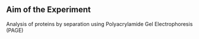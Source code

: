 ## Aim of the Experiment

Analysis of proteins by separation using Polyacrylamide Gel Electrophoresis (PAGE)
